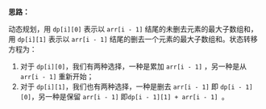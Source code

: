 **思路：**

动态规划，用 `dp[i][0]` 表示以 `arr[i - 1]` 结尾的未删去元素的最大子数组和，用 `dp[i][1]` 表示以 `arr[i - 1]` 结尾的删去一个元素的最大子数组和。状态转移方程为：

1. 对于 `dp[i][0]`，我们有两种选择，一种是累加  `arr[i - 1]` ，另一种是从 `arr[i - 1]` 重新开始；
2. 对于 `dp[i][1]`，我们也有两种选择，一种是删去 `arr[i - 1]` 即 `dp[i - 1][0]`，另一种是保留 `arr[i - 1]` 即`dp[i - 1][1] + arr[i - 1] `。

